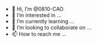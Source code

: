 - 👋 Hi, I’m @0810-CAO
- 👀 I’m interested in ...
- 🌱 I’m currently learning ...
- 💞️ I’m looking to collaborate on ...
- 📫 How to reach me ...

<!---
0810-CAO/0810-CAO is a ✨ special ✨ repository because its `README.md` (this file) appears on your GitHub profile.
You can click the Preview link to take a look at your changes.
--->
